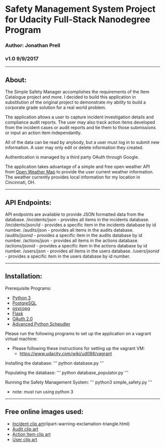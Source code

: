 
# Safety Management System Project for Udacity Full-Stack Nanodegree Program

### Author: Jonathan Prell
### v1.0	9/9/2017
_________________________________________________________________

## About:

The Simple Safety Manager accomplishes the requirements of the Item Catalogue project and more. I decided to build this application in substitution of the original project to demonstrate my ability to build a corporate grade solution for a real world problem.

The application allows a user to capture incident investigation details and compliance audit reports. The user may also track action items developed from the incident cases or audit reports and tie them to those submissions or input an action item independantly.

All of the data can be read by anybody, but a user must log in to submit new information. A user may only edit or delete information they created.

Authentication is managed by a third party OAuth through Google.

The application takes advantage of a simple and free open weather API from [Open Weather Map](https://openweathermap.org/api) to provide the user current weather information. The weather currently provides local information for my location in Cincinnati, OH.
_________________________________________________________________

## API Endpoints:

API endpoints are available to provide JSON formatted data from the database.
	/incidents/json 		- provides all items in the incidents database.
	/incidents/json/*id* 	- provides a specific item in the incidents database by id number.
	/audits/json 			- provides all items in the audits database.
	/audits/json*id* 		- provides a specific item in the audits database by id number.
	/actions/json 			- provides all items in the actions database.
	/actions/json*id* 		- provides a specific item in the actions database by id number.
	/users/json 			- provides all items in the users database.
	/users/json*id* 		- provides a specific item in the users database by id number.
_________________________________________________________________

## Installation:

Prerequisite Programs:
* [Python 3](https://www.python.org/)
* [PostgreSQL](https://www.postgresql.org/)
* [psycopg](http://initd.org/psycopg/)
* [Flask](http://flask.pocoo.org/)
* [OAuth 2.0](https://oauth.net/2/)
* [Advanced Python Scheudler](https://apscheduler.readthedocs.io/en/latest/)

Please run the following programs to set up the application on a vagrant virtual machine:
* Please following these instructions for setting up the vagrant VM:
	* https://www.udacity.com/wiki/ud088/vagrant

Installing the database:
'''
python database.py
'''

Populating the database:
'''
python database_populator.py
'''

Running the Safety Management System:
'''
python3 simple_safety.py
'''
* note: must run using python 3
_________________________________________________________________

## Free online images used:

* [Incident clip art](http://www.clker.com/)clipart-warning-exclamation-triangle.html)
* [Audit clip art](http://www.clipartpanda.com/clipart_images/downloads-2959318)
* [Action Item clip art](https://www.1001freedownloads.com/free-clipart/checkbox-checked-3)
* [User clip art](http://www.freeiconspng.com/img/909)
